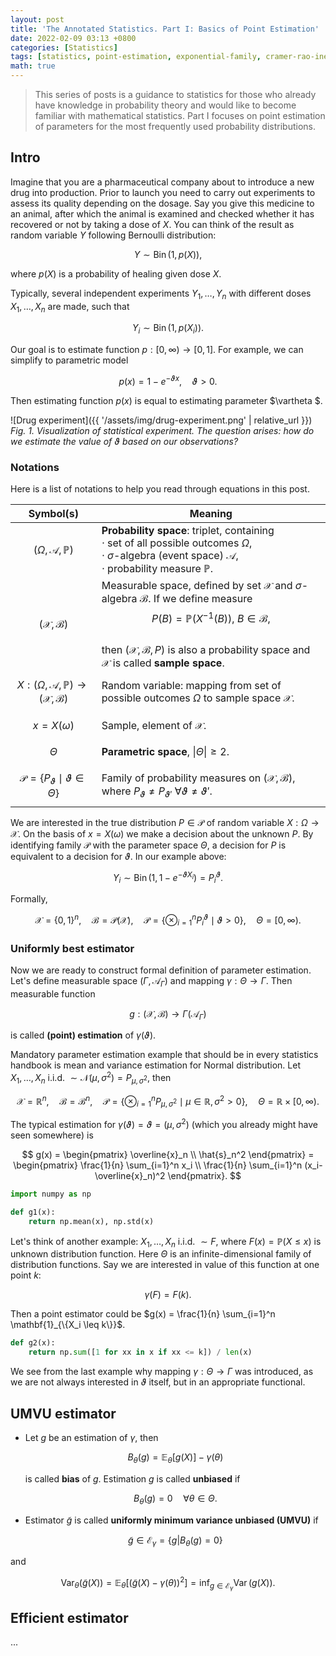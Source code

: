 ```yaml
---
layout: post
title: 'The Annotated Statistics. Part I: Basics of Point Estimation'
date: 2022-02-09 03:13 +0800
categories: [Statistics]
tags: [statistics, point-estimation, exponential-family, cramer-rao-inequality, fisher-information]
math: true
---
```


> This series of posts is a guidance to statistics for those who already have knowledge in probability theory and would like to become familiar with mathematical statistics. Part I focuses on point estimation of parameters for the most frequently used probability distributions.


## Intro

Imagine that you are a pharmaceutical company about to introduce a new drug into production. Prior to launch you need to carry out experiments to assess its quality depending on the dosage. Say you give this medicine to an animal, after which the animal is examined and checked whether it has recovered or not by taking a dose of $X$. You can think of the result as random variable $Y$ following Bernoulli distribution:

$$ Y \sim \operatorname{Bin}(1, p(X)), $$

where $p(X)$ is a probability of healing given dose $X$. 

Typically, several independent experiments $Y_1, \dots, Y_n$ with different doses $X_1, \dots, X_n$ are made, such that

$$ Y_i \sim \operatorname{Bin}(1, p(X_i)). $$ 
	
Our goal is to estimate function $p: [0, \infty) \rightarrow [0, 1]$. For example, we can simplify to parametric model

$$ p(x) = 1 - e^{-\vartheta x}, \quad \vartheta > 0. $$

Then estimating function $p(x)$ is equal to estimating parameter $\vartheta $.

![Drug experiment]({{ '/assets/img/drug-experiment.png' | relative_url }})
*Fig. 1. Visualization of statistical experiment. The question arises: how do we estimate the value of $\vartheta$ based on our observations?*

### Notations

Here is a list of notations to help you read through equations in this post.

| Symbol(s) | Meaning |
| ----------------------------- | ------------- |
| $$(\Omega, \mathcal{A}, \mathbb{P})$$ | **Probability space**: triplet, containing <br> $\cdot$ set of all possible outcomes $\Omega$, <br> $\cdot$ $\sigma$-algebra (event space) $\mathcal{A}$, <br> $\cdot$ probability measure $\mathbb{P}$. |
| $$ (\mathcal{X}, \mathcal{B}) $$ | Measurable space, defined by set $\mathcal{X}$ and $\sigma$-algebra $\mathcal{B}$. If we define measure <br> $$P(B) = \mathbb{P}(X^{-1}(B)),\ B \in \mathcal{B},$$ <br> then $(\mathcal{X}, \mathcal{B}, P)$ is also a probability space and $\mathcal{X}$  is called **sample space**.|
| $$ X: (\Omega, \mathcal{A}, \mathbb{P}) \rightarrow (\mathcal{X}, \mathcal{B}) $$ | Random variable: mapping from set of possible outcomes $\Omega$ to sample space $\mathcal {X}$.  |
| $$ x = X(\omega) $$ | Sample, element of $\mathcal {X}$. |
| $$ \Theta $$ | **Parametric space**, $\vert \Theta \vert \geq 2$. |
| $$ \mathcal{P} = \{ P_\vartheta \mid \vartheta \in \Theta \} $$ | Family of probability measures on $(\mathcal{X}, \mathcal{B})$, where $P_\vartheta \neq P_{\vartheta'} \ \forall \vartheta \neq \vartheta'$. |

We are interested in the true distribution $P \in \mathcal{P}$ of random variable $X: \Omega \rightarrow \mathcal{X}$. On the basis of $x=X(\omega)$ we make a decision about the unknown $P$. By identifying family $\mathcal{P}$ with the parameter space $\Theta$, a decision for $P$ is equivalent to a decision for $\vartheta$. In our example above:

$$ Y_i \sim \operatorname{Bin}(1, 1 - e^{-\vartheta X_i}) = P_i^\vartheta. $$ 

Formally,

$$ \mathcal{X}=\{ 0, 1 \}^n, \quad \mathcal{B}=\mathcal{P(X)}, \quad \mathcal{P}=\{\otimes_{i=1}^nP_i^{\vartheta} \mid \vartheta>0 \}, \quad \Theta=\left[0, \infty\right). $$


### Uniformly best estimator
Now we are ready to construct formal definition of parameter estimation. Let's define measurable space $(\Gamma, \mathcal{A}_\Gamma)$ and mapping $\gamma: \Theta \rightarrow \Gamma$. Then measurable function 

$$ g: (\mathcal{X}, \mathcal{B}) \rightarrow \Gamma(\mathcal{A}_\Gamma) $$

is called **(point) estimation** of $\gamma(\vartheta)$.

Mandatory parameter estimation example that should be in every statistics handbook is mean and variance estimation for Normal distribution. Let $X_1, \dots, X_n$ i.i.d. $\sim \mathcal{N}(\mu, \sigma^2) = P_{\mu, \sigma^2}$, then

$$\mathcal{X}=\mathbb{R}^n, \quad \mathcal{B}=\mathcal{B}^n, \quad \mathcal{P}=\{\otimes_{i=1}^nP_{\mu, \sigma^2} \mid \mu \in \mathbb{R}, \sigma^2>0 \}, \quad \Theta=\mathbb{R} \times \left[0, \infty\right).$$

The typical estimation for $\gamma(\vartheta) = \vartheta = (\mu, \sigma^2)$ (which you already might have seen somewhere) is

$$ g(x) = \begin{pmatrix} \overline{x}_n \\ \hat{s}_n^2 \end{pmatrix} = \begin{pmatrix} \frac{1}{n} \sum_{i=1}^n x_i \\ \frac{1}{n} \sum_{i=1}^n (x_i-\overline{x}_n)^2 \end{pmatrix}. $$

```python
import numpy as np

def g1(x):
	return np.mean(x), np.std(x)
```
		
Let's think of another example: $X_1, \dots, X_n$ i.i.d. $\sim F$, where $F(x) = \mathbb{P}(X \leq x)$ is unknown distribution function. Here $\Theta$ is an infinite-dimensional family of distribution functions. Say we are interested in value of this function at one point $k$: 

$$\gamma(F) = F(k).$$ 

Then a point estimator could be $g(x) = \frac{1}{n} \sum_{i=1}^n \mathbf{1}_{\{X_i \leq k\}}$.

```python
def g2(x):
	return np.sum([1 for xx in x if xx <= k]) / len(x)
```

We see from the last example why mapping $\gamma: \Theta \rightarrow \Gamma$ was introduced, as we are not always interested in $\vartheta$ itself, but in an appropriate functional. 

## UMVU estimator 

* Let $g$ be an estimation of $\gamma$, then

  $$ B_\theta(g) = \mathbb{E}_\theta[g(X)] - \gamma(\theta) $$

  is called **bias** of $g$. Estimation $g$ is called **unbiased** if 
  
  $$ B_\theta(g) = 0 \quad \forall \theta \in \Theta.$$

* Estimator $\tilde{g}$ is called **uniformly minimum variance unbiased (UMVU)** if

  $$ \tilde{g} \in \mathcal{E}_\gamma = \{g| B_\theta(g) = 0 \} $$

and

  $$\operatorname{Var}_\theta(\tilde{g}(X)) = \mathbb{E}_\theta[(\tilde{g}(X) - \gamma(\theta))^2] = \inf_{g \in \mathcal{E}_\gamma} \operatorname{Var}(g(X)).$$


## Efficient estimator

...

